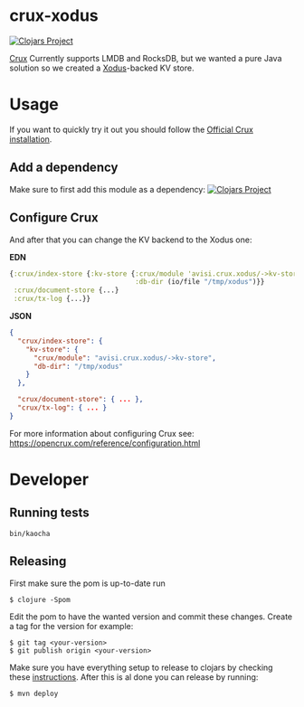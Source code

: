 # crux-xodus

[![Clojars Project](https://img.shields.io/clojars/v/avisi-apps/crux-xodus.svg)](https://clojars.org/avisi-apps/crux-xodus)

[Crux](https://github.com/juxt/crux) Currently supports LMDB and RocksDB, but we wanted a pure Java solution so we created a [Xodus](https://github.com/JetBrains/xodus)-backed KV store.

# Usage

If you want to quickly try it out you should follow the [Official Crux installation](https://opencrux.com/reference/).

## Add a dependency

Make sure to first add this module as a dependency:
[![Clojars Project](https://img.shields.io/clojars/v/avisi-apps/crux-xodus.svg)](https://clojars.org/avisi-apps/crux-xodus)

## Configure Crux

And after that you can change the KV backend to the Xodus one:

**EDN**

```clojure
{:crux/index-store {:kv-store {:crux/module 'avisi.crux.xodus/->kv-store
                               :db-dir (io/file "/tmp/xodus")}}
 :crux/document-store {...}
 :crux/tx-log {...}}
```

**JSON**

```json
{
  "crux/index-store": {
    "kv-store": {
      "crux/module": "avisi.crux.xodus/->kv-store",
      "db-dir": "/tmp/xodus"
    }
  },

  "crux/document-store": { ... },
  "crux/tx-log": { ... }
}
```

For more information about configuring Crux see: https://opencrux.com/reference/configuration.html

# Developer

## Running tests

```
bin/kaocha
```

## Releasing

First make sure the pom is up-to-date run

```
$ clojure -Spom
```

Edit the pom to have the wanted version and commit these changes.
Create a tag for the version for example:

```
$ git tag <your-version>
$ git publish origin <your-version>
```

Make sure you have everything setup to release to clojars by checking these [instructions](https://github.com/clojars/clojars-web/wiki/Pushing#maven).
After this is al done you can release by running:

```
$ mvn deploy
```
